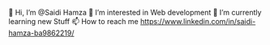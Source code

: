 👋 Hi, I’m @Saidi Hamza
👀 I’m interested in Web development
🌱 I’m currently learning new Stuff
📫 How to reach me https://www.linkedin.com/in/saidi-hamza-ba9862219/

